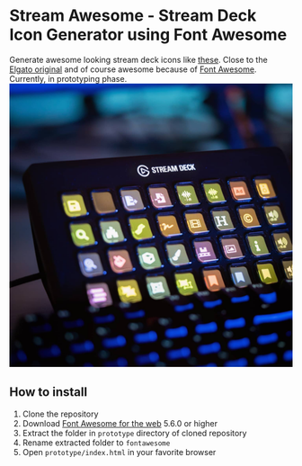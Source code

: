 # Stream Awesome - Stream Deck Icon Generator using Font Awesome

Generate awesome looking stream deck icons like [these](https://www.instagram.com/p/CKPCM_YF16a/). Close to the [Elgato original](https://www.elgato.com/stream-deck) and of course awesome because of [Font Awesome](https://fontawesome.com/). Currently, in prototyping phase.
![image](assets/preview.png)

## How to install
1. Clone the repository
2. Download [Font Awesome for the web](https://fontawesome.com/download) 5.6.0 or higher
3. Extract the folder in `prototype` directory of cloned repository
4. Rename extracted folder to `fontawesome`
5. Open `prototype/index.html` in your favorite browser
